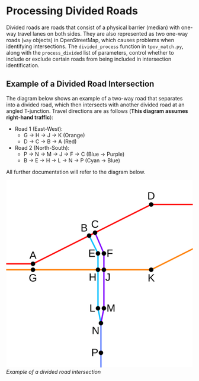 # Processing Divided Roads

Divided roads are roads that consist of a physical barrier (median) with one-way travel lanes on both sides. They are also represented as two one-way roads (`way` objects) in OpenStreetMap, which causes problems when identifying intersections. The `divided_process` function in `tpov_match.py`, along with the `process_divided` list of parameters, control whether to include or exclude certain roads from being included in intersection identification.

## Example of a Divided Road Intersection

The diagram below shows an example of a two-way road that separates into a divided road, which then intersects with another divided road at an angled T-junction. Travel directions are as follows (**This diagram assumes right-hand traffic**):

- Road 1 (East-West):
    - G -> H -> J -> K (Orange)
    - D -> C -> B -> A (Red)
- Road 2 (North-South):
    - P -> N -> M -> J -> F -> C (Blue -> Purple)
    - B -> E -> H -> L -> N -> P (Cyan -> Blue)

All further documentation will refer to the diagram below.

![Example of a divided road intersection](../../media/divided_diagram.png)
*Example of a divided road intersection*